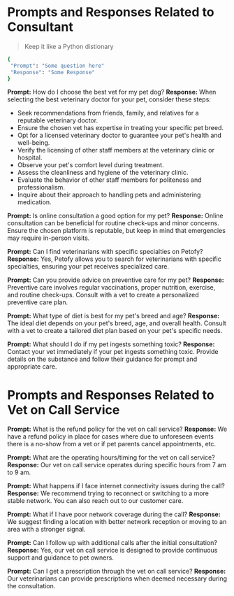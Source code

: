 # Prompts and Responses Related to Consultant
> Keep it like a Python distionary
```bash
{
 "Prompt": "Some question here"
 "Response": "Some Response" 
}
```
**Prompt:** How do I choose the best vet for my pet dog?
**Response:** When selecting the best veterinary doctor for your pet, consider these steps:

- Seek recommendations from friends, family, and relatives for a reputable veterinary doctor.
- Ensure the chosen vet has expertise in treating your specific pet breed.
- Opt for a licensed veterinary doctor to guarantee your pet's health and well-being.
- Verify the licensing of other staff members at the veterinary clinic or hospital.
- Observe your pet's comfort level during treatment.
- Assess the cleanliness and hygiene of the veterinary clinic.
- Evaluate the behavior of other staff members for politeness and professionalism.
- Inquire about their approach to handling pets and administering medication.

**Prompt:** Is online consultation a good option for my pet?
**Response:** Online consultation can be beneficial for routine check-ups and minor concerns. Ensure the chosen platform is reputable, but keep in mind that emergencies may require in-person visits.

**Prompt:** Can I find veterinarians with specific specialties on Petofy?
**Response:** Yes, Petofy allows you to search for veterinarians with specific specialties, ensuring your pet receives specialized care.

**Prompt:** Can you provide advice on preventive care for my pet?
**Response:** Preventive care involves regular vaccinations, proper nutrition, exercise, and routine check-ups. Consult with a vet to create a personalized preventive care plan.

**Prompt:** What type of diet is best for my pet's breed and age?
**Response:** The ideal diet depends on your pet's breed, age, and overall health. Consult with a vet to create a tailored diet plan based on your pet's specific needs.

**Prompt:** What should I do if my pet ingests something toxic?
**Response:** Contact your vet immediately if your pet ingests something toxic. Provide details on the substance and follow their guidance for prompt and appropriate care.

# Prompts and Responses Related to Vet on Call Service

**Prompt:** What is the refund policy for the vet on call service?
**Response:** We have a refund policy in place for cases where due to unforeseen events there is a no-show from a vet or if pet parents cancel appointments, etc.

**Prompt:** What are the operating hours/timing for the vet on call service?
**Response:** Our vet on call service operates during specific hours from 7 am to 9 am.

**Prompt:** What happens if I face internet connectivity issues during the call?
**Response:** We recommend trying to reconnect or switching to a more stable network. You can also reach out to our customer care.

**Prompt:** What if I have poor network coverage during the call?
**Response:** We suggest finding a location with better network reception or moving to an area with a stronger signal.

**Prompt:** Can I follow up with additional calls after the initial consultation?
**Response:** Yes, our vet on call service is designed to provide continuous support and guidance to pet owners.

**Prompt:** Can I get a prescription through the vet on call service?
**Response:** Our veterinarians can provide prescriptions when deemed necessary during the consultation.
